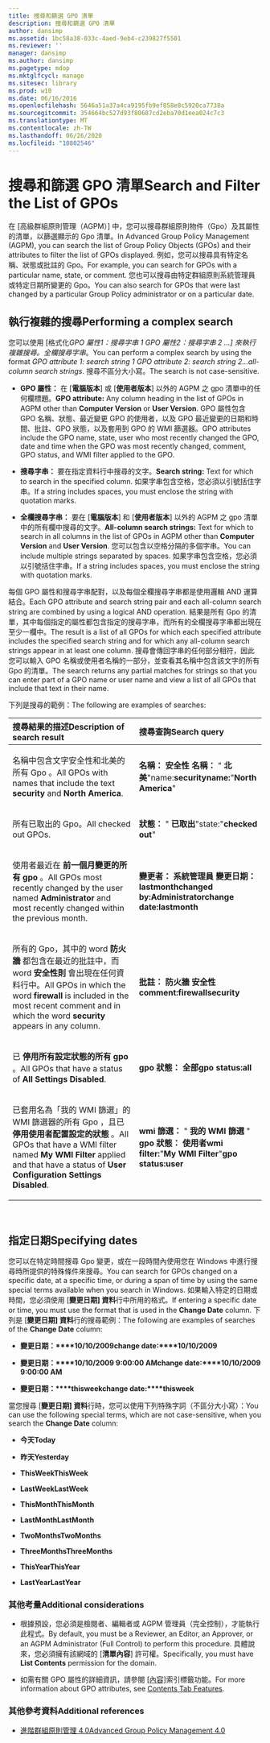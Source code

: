 ```yaml
---
title: 搜尋和篩選 GPO 清單
description: 搜尋和篩選 GPO 清單
author: dansimp
ms.assetid: 1bc58a38-033c-4aed-9eb4-c239827f5501
ms.reviewer: ''
manager: dansimp
ms.author: dansimp
ms.pagetype: mdop
ms.mktglfcycl: manage
ms.sitesec: library
ms.prod: w10
ms.date: 06/16/2016
ms.openlocfilehash: 5646a51a37a4ca9195fb9ef858e8c5920ca7738a
ms.sourcegitcommit: 354664bc527d93f80687cd2eba70d1eea024c7c3
ms.translationtype: MT
ms.contentlocale: zh-TW
ms.lasthandoff: 06/26/2020
ms.locfileid: "10802546"
---
```

# <span data-ttu-id="26437-103">搜尋和篩選 GPO 清單</span><span class="sxs-lookup"><span data-stu-id="26437-103">Search and Filter the List of GPOs</span></span>


<span data-ttu-id="26437-104">在 [高級群組原則管理（AGPM）] 中，您可以搜尋群組原則物件（Gpo）及其屬性的清單，以篩選顯示的 Gpo 清單。</span><span class="sxs-lookup"><span data-stu-id="26437-104">In Advanced Group Policy Management (AGPM), you can search the list of Group Policy Objects (GPOs) and their attributes to filter the list of GPOs displayed.</span></span> <span data-ttu-id="26437-105">例如，您可以搜尋具有特定名稱、狀態或批註的 Gpo。</span><span class="sxs-lookup"><span data-stu-id="26437-105">For example, you can search for GPOs with a particular name, state, or comment.</span></span> <span data-ttu-id="26437-106">您也可以搜尋由特定群組原則系統管理員或特定日期所變更的 Gpo。</span><span class="sxs-lookup"><span data-stu-id="26437-106">You can also search for GPOs that were last changed by a particular Group Policy administrator or on a particular date.</span></span>

## <span data-ttu-id="26437-107">執行複雜的搜尋</span><span class="sxs-lookup"><span data-stu-id="26437-107">Performing a complex search</span></span>


<span data-ttu-id="26437-108">您可以使用 [格式化*GPO 屬性1：搜尋字串 1 GPO 屬性2：搜尋字串 2 ...] 來執行複雜搜尋。全欄搜尋字串*。</span><span class="sxs-lookup"><span data-stu-id="26437-108">You can perform a complex search by using the format *GPO attribute 1: search string 1 GPO attribute 2: search string 2…all-column search strings*.</span></span> <span data-ttu-id="26437-109">搜尋不區分大小寫。</span><span class="sxs-lookup"><span data-stu-id="26437-109">The search is not case-sensitive.</span></span>

-   <span data-ttu-id="26437-110">**GPO 屬性：** 在 [**電腦版本**] 或 [**使用者版本**] 以外的 AGPM 之 gpo 清單中的任何欄標題。</span><span class="sxs-lookup"><span data-stu-id="26437-110">**GPO attribute:** Any column heading in the list of GPOs in AGPM other than **Computer Version** or **User Version**.</span></span> <span data-ttu-id="26437-111">GPO 屬性包含 GPO 名稱、狀態、最近變更 GPO 的使用者，以及 GPO 最近變更的日期和時間、批註、GPO 狀態，以及套用到 GPO 的 WMI 篩選器。</span><span class="sxs-lookup"><span data-stu-id="26437-111">GPO attributes include the GPO name, state, user who most recently changed the GPO, date and time when the GPO was most recently changed, comment, GPO status, and WMI filter applied to the GPO.</span></span>

-   <span data-ttu-id="26437-112">**搜尋字串：** 要在指定資料行中搜尋的文字。</span><span class="sxs-lookup"><span data-stu-id="26437-112">**Search string:** Text for which to search in the specified column.</span></span> <span data-ttu-id="26437-113">如果字串包含空格，您必須以引號括住字串。</span><span class="sxs-lookup"><span data-stu-id="26437-113">If a string includes spaces, you must enclose the string with quotation marks.</span></span>

-   <span data-ttu-id="26437-114">**全欄搜尋字串：** 要在 [**電腦版本**] 和 [**使用者版本**] 以外的 AGPM 之 gpo 清單中的所有欄中搜尋的文字。</span><span class="sxs-lookup"><span data-stu-id="26437-114">**All-column search strings:** Text for which to search in all columns in the list of GPOs in AGPM other than **Computer Version** and **User Version**.</span></span> <span data-ttu-id="26437-115">您可以包含以空格分隔的多個字串。</span><span class="sxs-lookup"><span data-stu-id="26437-115">You can include multiple strings separated by spaces.</span></span> <span data-ttu-id="26437-116">如果字串包含空格，您必須以引號括住字串。</span><span class="sxs-lookup"><span data-stu-id="26437-116">If a string includes spaces, you must enclose the string with quotation marks.</span></span>

<span data-ttu-id="26437-117">每個 GPO 屬性和搜尋字串配對，以及每個全欄搜尋字串都是使用邏輯 AND 運算結合。</span><span class="sxs-lookup"><span data-stu-id="26437-117">Each GPO attribute and search string pair and each all-column search string are combined by using a logical AND operation.</span></span> <span data-ttu-id="26437-118">結果是所有 Gpo 的清單，其中每個指定的屬性都包含指定的搜尋字串，而所有的全欄搜尋字串都出現在至少一欄中。</span><span class="sxs-lookup"><span data-stu-id="26437-118">The result is a list of all GPOs for which each specified attribute includes the specified search string and for which any all-column search strings appear in at least one column.</span></span> <span data-ttu-id="26437-119">搜尋會傳回字串的任何部分相符，因此您可以輸入 GPO 名稱或使用者名稱的一部分，並查看其名稱中包含該文字的所有 Gpo 的清單。</span><span class="sxs-lookup"><span data-stu-id="26437-119">The search returns any partial matches for strings so that you can enter part of a GPO name or user name and view a list of all GPOs that include that text in their name.</span></span>

<span data-ttu-id="26437-120">下列是搜尋的範例：</span><span class="sxs-lookup"><span data-stu-id="26437-120">The following are examples of searches:</span></span>

<table>
<colgroup>
<col width="50%" />
<col width="50%" />
</colgroup>
<thead>
<tr class="header">
<th align="left"><span data-ttu-id="26437-121">搜尋結果的描述</span><span class="sxs-lookup"><span data-stu-id="26437-121">Description of search result</span></span></th>
<th align="left"><span data-ttu-id="26437-122">搜尋查詢</span><span class="sxs-lookup"><span data-stu-id="26437-122">Search query</span></span></th>
</tr>
</thead>
<tbody>
<tr class="odd">
<td align="left"><p><span data-ttu-id="26437-123">名稱中包含文字安全性和北美的所有 Gpo <strong> </strong> <strong> </strong> 。</span><span class="sxs-lookup"><span data-stu-id="26437-123">All GPOs with names that include the text <strong>security</strong> and <strong>North America</strong>.</span></span></p></td>
<td align="left"><p><strong><span data-ttu-id="26437-124">名稱： </strong><strong> 安全性 </strong><strong> 名稱： </strong> &quot; <strong> 北美</strong>&quot;</span><span class="sxs-lookup"><span data-stu-id="26437-124">name:</strong><strong>security</strong><strong>name:</strong>&quot;<strong>North America</strong>&quot;</span></span></p></td>
</tr>
<tr class="even">
<td align="left"><p><span data-ttu-id="26437-125">所有已取出的 Gpo。</span><span class="sxs-lookup"><span data-stu-id="26437-125">All checked out GPOs.</span></span></p></td>
<td align="left"><p><strong><span data-ttu-id="26437-126">狀態： </strong> &quot; <strong> 已取出</strong>&quot;</span><span class="sxs-lookup"><span data-stu-id="26437-126">state:</strong>&quot;<strong>checked out</strong>&quot;</span></span></p></td>
</tr>
<tr class="odd">
<td align="left"><p><span data-ttu-id="26437-127">使用者最近在 <strong> 前一個月變更的所有 gpo </strong> 。</span><span class="sxs-lookup"><span data-stu-id="26437-127">All GPOs most recently changed by the user named <strong>Administrator</strong> and most recently changed within the previous month.</span></span></p></td>
<td align="left"><p><strong><span data-ttu-id="26437-128">變更者： </strong><strong> 系統管理員 </strong><strong> 變更日期： </strong><strong> lastmonth</span><span class="sxs-lookup"><span data-stu-id="26437-128">changed by:</strong><strong>Administrator</strong><strong>change date:</strong><strong>lastmonth</span></span></strong></p></td>
</tr>
<tr class="even">
<td align="left"><p><span data-ttu-id="26437-129">所有的 Gpo，其中的 word <strong> 防火牆 </strong> 都包含在最近的批註中，而 word <strong> 安全性則 </strong> 會出現在任何資料行中。</span><span class="sxs-lookup"><span data-stu-id="26437-129">All GPOs in which the word <strong>firewall</strong> is included in the most recent comment and in which the word <strong>security</strong> appears in any column.</span></span></p></td>
<td align="left"><p><strong><span data-ttu-id="26437-130">批註： </strong><strong> 防火牆 </strong><strong> 安全性</span><span class="sxs-lookup"><span data-stu-id="26437-130">comment:</strong><strong>firewall</strong><strong>security</span></span></strong></p></td>
</tr>
<tr class="odd">
<td align="left"><p><span data-ttu-id="26437-131">已 <strong> 停用所有設定狀態的所有 gpo </strong> 。</span><span class="sxs-lookup"><span data-stu-id="26437-131">All GPOs that have a status of <strong>All Settings Disabled</strong>.</span></span></p></td>
<td align="left"><p><strong><span data-ttu-id="26437-132">gpo 狀態： </strong><strong> 全部</span><span class="sxs-lookup"><span data-stu-id="26437-132">gpo status:</strong><strong>all</span></span></strong></p></td>
</tr>
<tr class="even">
<td align="left"><p><span data-ttu-id="26437-133">已套用名為「我的 WMI 篩選」的 WMI 篩選器的所有 Gpo <strong> </strong> ，且已 <strong> 停用使用者配置設定的狀態 </strong> 。</span><span class="sxs-lookup"><span data-stu-id="26437-133">All GPOs that have a WMI filter named <strong>My WMI Filter</strong> applied and that have a status of <strong>User Configuration Settings Disabled</strong>.</span></span></p></td>
<td align="left"><p><strong><span data-ttu-id="26437-134">wmi 篩選： </strong> &quot; <strong> 我的 WMI 篩選 </strong> &quot; <strong> gpo 狀態： </strong><strong> 使用者</span><span class="sxs-lookup"><span data-stu-id="26437-134">wmi filter:</strong>&quot;<strong>My WMI Filter</strong>&quot;<strong>gpo status:</strong><strong>user</span></span></strong></p></td>
</tr>
</tbody>
</table>

 

## <span data-ttu-id="26437-135">指定日期</span><span class="sxs-lookup"><span data-stu-id="26437-135">Specifying dates</span></span>


<span data-ttu-id="26437-136">您可以在特定時間搜尋 Gpo 變更，或在一段時間內使用您在 Windows 中進行搜尋時所提供的特殊條件來搜尋。</span><span class="sxs-lookup"><span data-stu-id="26437-136">You can search for GPOs changed on a specific date, at a specific time, or during a span of time by using the same special terms available when you search in Windows.</span></span> <span data-ttu-id="26437-137">如果輸入特定的日期或時間，您必須使用 [**變更日期] 資料**行中所用的格式。</span><span class="sxs-lookup"><span data-stu-id="26437-137">If entering a specific date or time, you must use the format that is used in the **Change Date** column.</span></span> <span data-ttu-id="26437-138">下列是 [**變更日期] 資料**行的搜尋範例：</span><span class="sxs-lookup"><span data-stu-id="26437-138">The following are examples of searches of the **Change Date** column:</span></span>

-   <span data-ttu-id="26437-139">**變更日期：\*\*\*\*10/10/2009**</span><span class="sxs-lookup"><span data-stu-id="26437-139">**change date:\*\*\*\*10/10/2009**</span></span>

-   <span data-ttu-id="26437-140">**變更日期：\*\*\*\*10/10/2009 9:00:00 AM**</span><span class="sxs-lookup"><span data-stu-id="26437-140">**change date:\*\*\*\*10/10/2009 9:00:00 AM**</span></span>

-   <span data-ttu-id="26437-141">**變更日期：\*\*\*\*thisweek**</span><span class="sxs-lookup"><span data-stu-id="26437-141">**change date:\*\*\*\*thisweek**</span></span>

<span data-ttu-id="26437-142">當您搜尋 [**變更日期] 資料**行時，您可以使用下列特殊字詞（不區分大小寫）：</span><span class="sxs-lookup"><span data-stu-id="26437-142">You can use the following special terms, which are not case-sensitive, when you search the **Change Date** column:</span></span>

-   **<span data-ttu-id="26437-143">今天</span><span class="sxs-lookup"><span data-stu-id="26437-143">Today</span></span>**

-   **<span data-ttu-id="26437-144">昨天</span><span class="sxs-lookup"><span data-stu-id="26437-144">Yesterday</span></span>**

-   **<span data-ttu-id="26437-145">ThisWeek</span><span class="sxs-lookup"><span data-stu-id="26437-145">ThisWeek</span></span>**

-   **<span data-ttu-id="26437-146">LastWeek</span><span class="sxs-lookup"><span data-stu-id="26437-146">LastWeek</span></span>**

-   **<span data-ttu-id="26437-147">ThisMonth</span><span class="sxs-lookup"><span data-stu-id="26437-147">ThisMonth</span></span>**

-   **<span data-ttu-id="26437-148">LastMonth</span><span class="sxs-lookup"><span data-stu-id="26437-148">LastMonth</span></span>**

-   **<span data-ttu-id="26437-149">TwoMonths</span><span class="sxs-lookup"><span data-stu-id="26437-149">TwoMonths</span></span>**

-   **<span data-ttu-id="26437-150">ThreeMonths</span><span class="sxs-lookup"><span data-stu-id="26437-150">ThreeMonths</span></span>**

-   **<span data-ttu-id="26437-151">ThisYear</span><span class="sxs-lookup"><span data-stu-id="26437-151">ThisYear</span></span>**

-   **<span data-ttu-id="26437-152">LastYear</span><span class="sxs-lookup"><span data-stu-id="26437-152">LastYear</span></span>**

### <span data-ttu-id="26437-153">其他考量</span><span class="sxs-lookup"><span data-stu-id="26437-153">Additional considerations</span></span>

-   <span data-ttu-id="26437-154">根據預設，您必須是檢閱者、編輯者或 AGPM 管理員（完全控制），才能執行此程式。</span><span class="sxs-lookup"><span data-stu-id="26437-154">By default, you must be a Reviewer, an Editor, an Approver, or an AGPM Administrator (Full Control) to perform this procedure.</span></span> <span data-ttu-id="26437-155">具體說來，您必須擁有該網域的 [**清單內容**] 許可權。</span><span class="sxs-lookup"><span data-stu-id="26437-155">Specifically, you must have **List Contents** permission for the domain.</span></span>

-   <span data-ttu-id="26437-156">如需有關 GPO 屬性的詳細資訊，請參閱 [[內容]](contents-tab-features-agpm40.md)索引標籤功能。</span><span class="sxs-lookup"><span data-stu-id="26437-156">For more information about GPO attributes, see [Contents Tab Features](contents-tab-features-agpm40.md).</span></span>

### <span data-ttu-id="26437-157">其他參考資料</span><span class="sxs-lookup"><span data-stu-id="26437-157">Additional references</span></span>

-   [<span data-ttu-id="26437-158">進階群組原則管理 4.0</span><span class="sxs-lookup"><span data-stu-id="26437-158">Advanced Group Policy Management 4.0</span></span>](advanced-group-policy-management-40.md)

 

 





